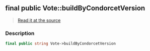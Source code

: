 ## final public Vote::buildByCondorcetVersion

> [Read it at the source](https://github.com/julien-boudry/Condorcet/blob/master/src/Vote.php#L21)

### Description    

```php
final public string Vote->buildByCondorcetVersion 
```


    
